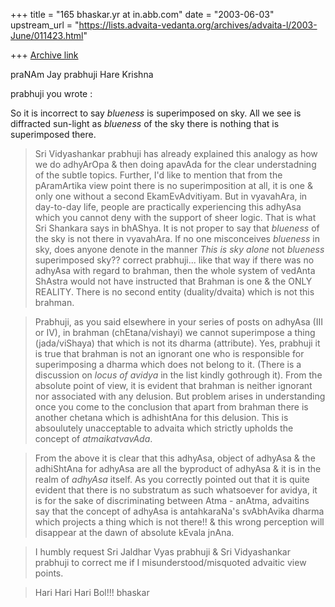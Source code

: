 +++
title = "165 bhaskar.yr at in.abb.com"
date = "2003-06-03"
upstream_url = "https://lists.advaita-vedanta.org/archives/advaita-l/2003-June/011423.html"

+++
[Archive link](https://lists.advaita-vedanta.org/archives/advaita-l/2003-June/011423.html)


praNAm Jay prabhuji
Hare Krishna

prabhuji you wrote :

So it is incorrect to say *blueness* is superimposed on sky.  All we see is
diffracted sun-light as *blueness* of the sky there is nothing that is
superimposed there.

>  Sri Vidyashankar prabhuji has already explained this analogy as how we
do adhyArOpa & then doing apavAda for the clear understadning of the subtle
topics.  Further, I'd like to mention that from the pAramArtika view point
there is no superimposition at all, it is one & only one without a second
EkamEvAdvitiyam.  But in vyavahAra, in day-to-day life, people are
practically experiencing this adhyAsa which you cannot deny with the
support of sheer logic.  That is what Sri Shankara says in bhAShya.  It is
not proper to say that *blueness* of the sky is not there in vyavahAra.  If
no one misconceives *blueness* in sky, does anyone denote in the manner
*This is sky alone* not *blueness* superimposed sky??  correct prabhuji...
like that way if there was no adhyAsa with regard to brahman, then the
whole system of vedAnta ShAstra would not have instructed that Brahman is
one & the ONLY REALITY.  There is no second entity (duality/dvaita) which
is not this brahman.

>  Prabhuji, as you said elsewhere in your series of posts on adhyAsa (III
or IV), in brahman (chEtana/vishayi) we cannot superimpose a thing
(jada/viShaya) that which is not its dharma (attribute).  Yes, prabhuji it
is true that brahman is not an ignorant one who is responsible for
superimposing a dharma which does not belong to it.  (There is a discussion
on *locus of avidya* in the list kindly gothrough it).  From the absolute
point of view, it is evident that brahman is neither ignorant nor
associated with any delusion.  But problem arises in understanding once you
come to the conclusion that apart from brahman there is another chetana
which is adhishtAna for this delusion.  This is absoulutely unacceptable to
advaita which strictly upholds the concept of *atmaikatvavAda*.

>  From the above it is clear that this adhyAsa, object of adhyAsa & the
adhiShtAna for adhyAsa are all the byproduct of adhyAsa & it is in the
realm of *adhyAsa* itself.  As you correctly pointed out that it is quite
evident that there is no substratum as such whatsoever for avidya, it is
for the sake of discriminating between Atma - anAtma, advaitins say that
the concept of adhyAsa is antahkaraNa's svAbhAvika dharma which projects a
thing which is not there!!  & this wrong perception will disappear at the
dawn of absolute kEvala jnAna.

>  I humbly request Sri Jaldhar Vyas prabhuji & Sri Vidyashankar prabhuji
to correct me if I misunderstood/misquoted advaitic view points.

>  Hari Hari Hari Bol!!!
>  bhaskar


